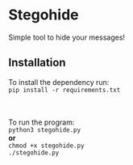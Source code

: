 # Stegohide
Simple tool to hide your messages!


## Installation
To install the dependency run:
<br />
`pip install -r requirements.txt`
<br />
<br />
<br />

To run the program:
<br />
`python3 stegohide.py`
<br />
**or**
<br />
`chmod +x stegohide.py`
<br />
`./stegohide.py`
